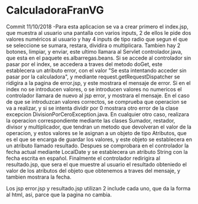 # CalculadoraFranVG
Commit 11/10/2018
-Para esta aplicacion se va a crear primero el index.jsp, que muestra al usuario una pantalla con varios inputs, 2 de ellos le pide dos valores
numéricos al usuario y hay 4 inputs de tipo radio que segun el que se seleccione se sumara, restara, dividira o multiplicara.
Tambien hay 2 botones, limpiar, y enviar, este ultimo llamara al Servlet controlador.java, que esta en el paquete es.albarregas.beans.
Si se accede al controlador sin pasar por el index, se accedera a traves del metodo doGet, este establecera un atributo error, con el valor "Se esta
intentando acceder sin pasar por la calculadora", y mediante request.getRequestDispatcher se ridigira a la pagina de error.jsp, y este mostrara el mensaje de error.
Si en el index no se introducen valores, o se introducen valores no numericos el controlador llamara de nuevo al jsp error, y mostrara el mensaje.
En el caso de que se introduzcan valores correctos, se comprueba que operacion se va a realizar, y si se intenta dividir por 0 mostrara otro error de la  clase excepcion
DivisionPorCeroException.java. En cualquier otro caso, realizara la operacion correspondiente mediante las clases Sumador, restador, divisor y multiplicador, que tendran un metodo que devolveran
el valor de la operacion, y estos valores se le asignan a un objeto de tipo Atributos, que es el que se encarga de guardar los valores, y este objeto
se establecera en un atributo llamado resultado. 
Despues se comprobara en el controlador la fecha actual mediante LocalDate y se establecera un atributo String con la fecha escrita en español.
Finalmente el controlador redirigira al resultado.jsp, que sera el que muestre al usuario el resultado obteniedo el valor de los atributos del objeto que obtenemos a traves del mensaje,
y tambien mostrara la fecha.

Los jsp error.jsp y resultado.jsp utilizan 2 include cada uno, que da la forma al html, asi, parce que la pagina no cambia.